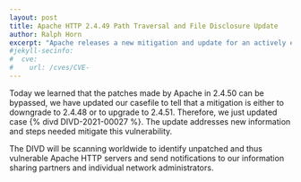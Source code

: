 ```yaml
---
layout: post
title: Apache HTTP 2.4.49 Path Traversal and File Disclosure Update
author: Ralph Horn
excerpt: "Apache releases a new mitigation and update for an actively exploited web server zero-day"
#jekyll-secinfo:
#  cve:
#    url: /cves/CVE-
---
```

Today we learned that the patches made by Apache in 2.4.50 can be bypassed, we have updated our casefile to tell that a mitigation is either to downgrade to 2.4.48 or to upgrade to 2.4.51. 
Therefore, we just updated case {% divd DIVD-2021-00027 %}. The update addresses new information and steps needed mitigate this vulnerability. 

The DIVD will be scanning worldwide to identify unpatched and thus vulnerable Apache HTTP servers and send notifications to our information sharing partners and individual network administrators.
